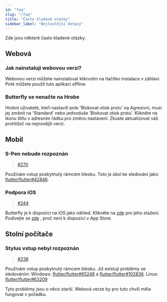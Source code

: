 ```yaml
---
id: "faq"
slug: "/faq"
title: "Často kladené otázky"
sidebar_label: "Nejčastější dotazy"
---
```


Zde jsou některé často kladené otázky.

## Webová

### Jak nainstaluji webovou verzi?

Webovou verzi můžete nainstalovat kliknutím na tlačítko instalace v záhlaví. Poté můžete použít tuto aplikaci offline.

### Butterfly se nenačte na Hrobe

Hrobní uživatelé, kteří nastavili pole 'Blokovat otisk prstu' na Agresivní, musí jej změnit na 'Standard' nebo jednoduše 'Blokovat otisk prstu'. Klikněte na ikonu štítu v adresním řádku pro změnu nastavení. Zkuste aktualizovat váš prohlížeč na nejnovější verzi.

## Mobil

### S-Pen nebude rozpoznán

> [#270](https://github.com/LinwoodDev/Butterfly/issues/270)

Používám vstup poskytnutý rámcem blesku. Toto je úkol ke sledování jako: [flutter/flutter#42846](https://github.com/flutter/flutter/issues/42846).

### Podpora iOS

> [#244](https://github.com/LinwoodDev/Butterfly/issues/244)

Butterfly je k dispozici na iOS jako náhled. Klikněte na [zde](https://docs.butterfly.linwood.dev/downloads/ios) pro jeho stažení. Podívejte se [zde](https://github.com/LinwoodDev/Butterfly/issues/244#issuecomment-1935460878) , proč není k dispozici v App Store.

## Stolní počítače

### Stylus vstup nebyl rozpoznán

> [#238](https://github.com/LinwoodDev/Butterfly/issues/238)

Používám vstup poskytnutý rámcem blesku. Již existují problémy se sledováním: Windows: [flutter/flutter#65248](https://github.com/flutter/flutter/issues/65248) a [flutter/flutter#102836](https://github.com/flutter/flutter/issues/102836). Linux: [flutter/flutter#63209](https://github.com/flutter/flutter/issues/63209)

Tyto problémy jsou o něco starší. Webová verze by pro tuto chvíli měla fungovat v pořádku.
